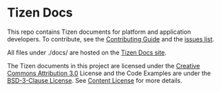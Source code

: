 # Tizen Docs



This repo contains Tizen documents for platform and application developers. To contribute, see the [Contributing Guide](CONTRIBUTING.md) and the [issues list](https://github.com/Samsung/tizen-docs/issues).

All files under ./docs/ are hosted on the [Tizen Docs site](https://docs.tizen.org). 

The Tizen documents in this project are licensed under the [Creative Commons Attribution 3.0](http://creativecommons.org/licenses/by/3.0/) License and the Code Examples are under the [BSD-3-Clause License](https://www.tizen.org/bsd-3-clause-license). See [Content License](content-license.md) for more details.

